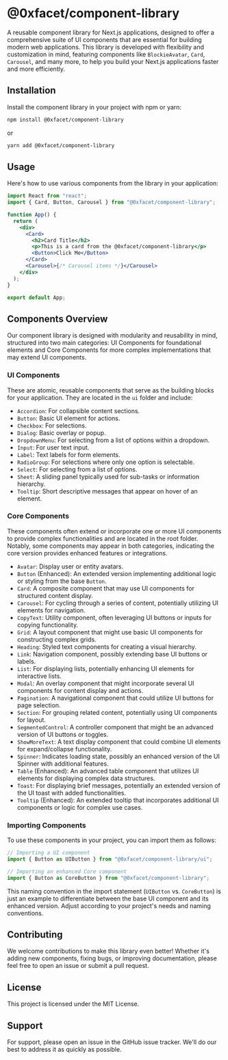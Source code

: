 # @0xfacet/component-library

A reusable component library for Next.js applications, designed to offer a comprehensive suite of UI components that are essential for building modern web applications. This library is developed with flexibility and customization in mind, featuring components like `BlockieAvatar`, `Card`, `Carousel`, and many more, to help you build your Next.js applications faster and more efficiently.

## Installation

Install the component library in your project with npm or yarn:

```bash
npm install @0xfacet/component-library
```

or

```bash
yarn add @0xfacet/component-library
```

## Usage

Here's how to use various components from the library in your application:

```jsx
import React from "react";
import { Card, Button, Carousel } from "@0xfacet/component-library";

function App() {
  return (
    <div>
      <Card>
        <h2>Card Title</h2>
        <p>This is a card from the @0xfacet/component-library</p>
        <Button>Click Me</Button>
      </Card>
      <Carousel>{/* Carousel items */}</Carousel>
    </div>
  );
}

export default App;
```

## Components Overview

Our component library is designed with modularity and reusability in mind, structured into two main categories: UI Components for foundational elements and Core Components for more complex implementations that may extend UI components.

### UI Components

These are atomic, reusable components that serve as the building blocks for your application. They are located in the `ui` folder and include:

- `Accordion`: For collapsible content sections.
- `Button`: Basic UI element for actions.
- `Checkbox`: For selections.
- `Dialog`: Basic overlay or popup.
- `DropdownMenu`: For selecting from a list of options within a dropdown.
- `Input`: For user text input.
- `Label`: Text labels for form elements.
- `RadioGroup`: For selections where only one option is selectable.
- `Select`: For selecting from a list of options.
- `Sheet`: A sliding panel typically used for sub-tasks or information hierarchy.
- `Tooltip`: Short descriptive messages that appear on hover of an element.

### Core Components

These components often extend or incorporate one or more UI components to provide complex functionalities and are located in the root folder. Notably, some components may appear in both categories, indicating the core version provides enhanced features or integrations.

- `Avatar`: Display user or entity avatars.
- `Button` (Enhanced): An extended version implementing additional logic or styling from the base `Button`.
- `Card`: A composite component that may use UI components for structured content display.
- `Carousel`: For cycling through a series of content, potentially utilizing UI elements for navigation.
- `CopyText`: Utility component, often leveraging UI buttons or inputs for copying functionality.
- `Grid`: A layout component that might use basic UI components for constructing complex grids.
- `Heading`: Styled text components for creating a visual hierarchy.
- `Link`: Navigation component, possibly extending base UI buttons or labels.
- `List`: For displaying lists, potentially enhancing UI elements for interactive lists.
- `Modal`: An overlay component that might incorporate several UI components for content display and actions.
- `Pagination`: A navigational component that could utilize UI buttons for page selection.
- `Section`: For grouping related content, potentially using UI components for layout.
- `SegmentedControl`: A controller component that might be an advanced version of UI buttons or toggles.
- `ShowMoreText`: A text display component that could combine UI elements for expand/collapse functionality.
- `Spinner`: Indicates loading state, possibly an enhanced version of the UI Spinner with additional features.
- `Table` (Enhanced): An advanced table component that utilizes UI elements for displaying complex data structures.
- `Toast`: For displaying brief messages, potentially an extended version of the UI toast with added functionalities.
- `Tooltip` (Enhanced): An extended tooltip that incorporates additional UI components or logic for complex use cases.

### Importing Components

To use these components in your project, you can import them as follows:

```javascript
// Importing a UI component
import { Button as UIButton } from "@0xfacet/component-library/ui";

// Importing an enhanced Core component
import { Button as CoreButton } from "@0xfacet/component-library";
```

This naming convention in the import statement (`UIButton` vs. `CoreButton`) is just an example to differentiate between the base UI component and its enhanced version. Adjust according to your project's needs and naming conventions.

## Contributing

We welcome contributions to make this library even better! Whether it's adding new components, fixing bugs, or improving documentation, please feel free to open an issue or submit a pull request.

## License

This project is licensed under the MIT License.

## Support

For support, please open an issue in the GitHub issue tracker. We'll do our best to address it as quickly as possible.
